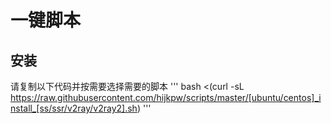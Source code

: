 # 一键脚本

## 安装

请复制以下代码并按需要选择需要的脚本
'''
bash <(curl -sL https://raw.githubusercontent.com/hijkpw/scripts/master/[ubuntu/centos]_install_[ss/ssr/v2ray/v2ray2].sh)
'''


